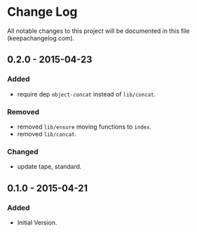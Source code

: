 # Change Log
All notable changes to this project will be documented in this file (keepachangelog.com).

## 0.2.0 - 2015-04-23
### Added
- require dep `object-concat` instead of `lib/concat`.

### Removed
- removed `lib/ensure` moving functions to `index`.
- removed `lib/concat`.

### Changed
- update tape, standard.

## 0.1.0 - 2015-04-21
### Added
- Initial Version.
